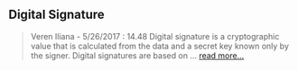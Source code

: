 ## Digital Signature 
> Veren Iliana - 5/26/2017 : 14.48
Digital signature is a cryptographic value that is calculated from the data and a secret key known only by the signer. Digital signatures are based on ...
[read more...](vereniliana.github.io/digitalsignature)
